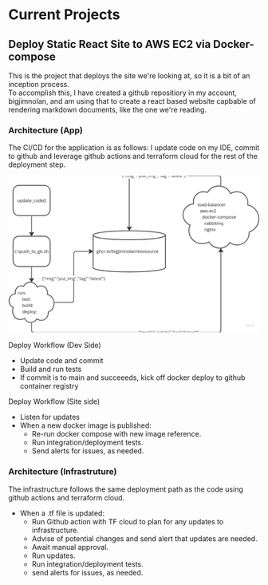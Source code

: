 # Current Projects

## Deploy Static React Site to AWS EC2 via Docker-compose
This is the project that deploys the site we're looking at, so it is a bit of an inception process.  
To accomplish this, I have created a github repositiory in my account, bigjimnolan, and am using that to 
create a react based website capbable of rendering markdown documents, like the one we're reading. 

### Architecture (App)
The CI/CD for the application is as follows:
I update code on my IDE, commit to github and leverage github actions and terraform cloud
for the rest of the deployment step.

![Cloud Deploy](./cloud-deploy.png)

Deploy Workflow (Dev Side)
* Update code and commit
* Build and run tests
* If commit is to main and succeeeds, kick off docker deploy to github container registry

Deploy Workflow (Site side)
* Listen for updates
* When a new docker image is published:
  * Re-run docker compose with new image reference.
  * Run integration/deployment tests.
  * Send alerts for issues, as needed.

### Architecture (Infrastruture) 
The infrastructure follows the same deployment path as the code using
github actions and terraform cloud.
* When a .tf file is updated:
  * Run Github action with TF cloud to plan for any updates to infrastructure.
  * Advise of potential changes and send alert that updates are needed.
  * Await manual approval.
  * Run updates.
  * Run integration/deployment tests.
  * send alerts for issues, as needed.

